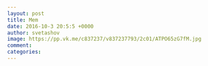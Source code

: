 ```yaml
--- 
layout: post 
title: Mem 
date: 2016-10-3 20:5:5 +0000 
author: svetashov 
image: https://pp.vk.me/c837237/v837237793/2c01/ATPO65zG7fM.jpg
comment: 
categories: 
---
```

